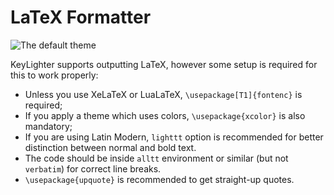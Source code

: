 # LaTeX Formatter

![The default theme](https://user-images.githubusercontent.com/2938672/27013405-725720aa-4ee3-11e7-808f-b1c7ebe7fda3.png)

KeyLighter supports outputting LaTeX, however some setup is required for this
to work properly:

- Unless you use XeLaTeX or LuaLaTeX, `\usepackage[T1]{fontenc}` is required;
- If you apply a theme which uses colors, `\usepackage{xcolor}` is also mandatory;
- If you are using Latin Modern, `lighttt` option is recommended for better
  distinction between normal and bold text.
- The code should be inside `alltt` environment or similar (but not `verbatim`)
  for correct line breaks.
- `\usepackage{upquote}` is recommended to get straight-up quotes.
